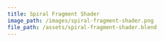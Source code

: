 ```yaml
---
title: Spiral Fragment Shader
image_path: /images/spiral-fragment-shader.png
file_path: /assets/spiral-fragment-shader.blend
---
```

